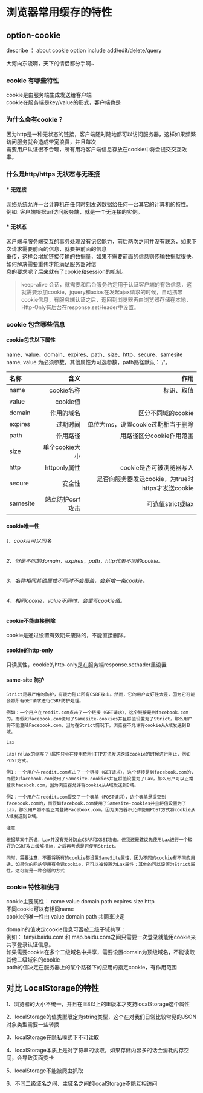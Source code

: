# 浏览器常用缓存的特性

## option-cookie
describe ： about cookie option include add/edit/delete/query <br/>

大河向东流啊，天下的情侣都分手啊~
### cookie 有哪些特性
cookie是由服务端生成发送给客户端 </br>
cookie在服务端是key/value的形式，客户端也是</br>

### 为什么会有cookie？
  因为http是一种无状态的链接，客户端随时随地都可以访问服务器，这样如果频繁访问服务就会造成带宽浪费，并且每次<br/>需要用户认证很不合理，所有用将客户端信息存放在cookie中将会提交交互效率。

### 什么是http/https 无状态与无连接

#### * 无连接
  网络系统允许一台计算机在任何时刻发送数据给任何一台其它的计算机的特性。<br/>
  例如: 客户端根据url访问服务端，就是一个无连接的实例。
#### * 无状态
  客户端与服务端交互的事务处理没有记忆能力，前后两次之间并没有联系，如果下次请求需要前面的信息，就要把前面的信息<br/>重传，这样会增加链接传输的数据量，如果不需要前面的信息则传输数据就很快。如何解决需要重传才能满足服务器对信<br/>息的要求呢？后来就有了cookie和session的机制。

> keep-alive 会话，就需要和后台服务约定用于认证客户端的有效信息，这就需要添加cookie，jquery和axios在发起ajax请求的时候，自动携带cookie信息，有服务端认证之后，返回到浏览器再由浏览器存储在本地，Http-Only有后台在response.setHeader中设置。

### cookie 包含哪些信息
#### cookie包含以下属性
  name、value、domain、expires、path、size、http、secure、samesite <br/>
  name, value 为必须参数，其他属性为可选参数，path路径默认：'/'。<br/>

| 名称 | 含义 | 作用 |
| :------ | ------: | ------:|
| name | cookie名称 | 标识、取值 |
| value | cookie值 |  |
| domain | 作用的域名 | 区分不同域的cookie |
| expires | 过期时间 | 单位为ms，设置cookie过期相当于删除 |
| path | 作用路径 | 用路径区分cookie作用范围 |
| size | 单个cookie大小 |  |
| http | httponly属性 | cookie是否可被浏览器写入 |
| secure | 安全性 | 是否向服务器发送cookie，为true时https才发送cookie |
| samesite | 站点防护csrf攻击 | 可选值strict或lax |

#### cookie唯一性

###### 1、cookie可以同名
###### 2、但是不同的domain，expires，path，http代表不同的cookie。
###### 3、名称相同其他属性不同时不会覆盖，会新增一条cookie。
###### 4、相同cookie，value不同时，会重写cookie值。

#### cookie不能直接删除
  cookie是通过设置有效期来废除的，不能直接删除。

#### cookie的http-only
  只读属性，cookie的http-only是在服务端response.sethader里设置

#### same-site 防护
```
Strict是最严格的防护，有能力阻止所有CSRF攻击。然而，它的用户友好性太差，因为它可能会将所有GET请求进行CSRF防护处理。

例如：一个用户在reddit.com点击了一个链接（GET请求），这个链接是到facebook.com的，而假如facebook.com使用了Samesite-cookies并且将值设置为了Strict，那么用户将不能登陆Facebook.com，因为在Strict情况下，浏览器不允许将cookie从A域发送到Ｂ域。

Lax

Lax(relax的缩写？)属性只会在使用危险HTTP方法发送跨域cookie的时候进行阻止，例如POST方式。

例1：一个用户在reddit.com点击了一个链接（GET请求），这个链接是到facebook.com的，而假如facebook.com使用了Samesite-cookies并且将值设置为了Lax，那么用户可以正常登录facebok.com，因为浏览器允许将cookie从A域发送到B域。

例2：一个用户在reddit.com提交了一个表单（POST请求），这个表单是提交到facebook.com的，而假如facebook.com使用了Samesite-cookies并且将值设置为了Lax，那么用户将不能正常登陆Facebook.com，因为浏览器不允许使用POST方式将cookie从A域发送到Ｂ域。

注意

根据草案中所说，Lax并没有充分防止CSRF和XSSI攻击。但我还是建议先使用Lax进行一个较好的CSRF攻击缓解措施，之后再考虑是否使用Strict。

同时，需要注意，不要将所有的cookie都设置SameSite属性，因为不同的cookie有不同的用途，如果你的网站使用有会话cookie，它可以被设置为Lax属性；其他的可以设置为Strict属性。这可能是一种合适的方式
```
### cookie 特性和使用

cookie主要属性： name value domain path expires size http <br/>
不同cookie可以有相同name<br/>
cookie的唯一性由 value domain path 共同来决定<br/>

domain的值决定cookie信息可否被二级子域共享：<br/>
例如： fanyi.baidu.com 和 map.baidu.com之间只需要一次登录就能用cookie来共享登录认证信息。<br/>
如果需要cookie在多个二级域名中共享，需要设置domain为顶级域名，不能读取其他二级域名的cookie<br/>
path的值决定在服务器上的某个路径下的应用的指定cookie，有作用范围<br/>

## 对比 LocalStorage的特性
1、浏览器的大小不统一，并且在IE8以上的IE版本才支持localStorage这个属性 <br/>

2、localStorage的值类型限定为string类型，这个在对我们日常比较常见的JSON对象类型需要一些转换 <br/>

3、localStorage在隐私模式下不可读取 <br/>

4、localStorage本质上是对字符串的读取，如果存储内容多的话会消耗内存空间，会导致页面变卡 <br/>

5、localStorage不能被爬虫抓取 <br/>

6、不同二级域名之间、主域名之间的localStorage不能互相访问 <br/>